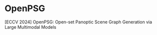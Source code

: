# OpenPSG
[ECCV 2024] OpenPSG: Open-set Panoptic Scene Graph Generation via Large Multimodal Models

